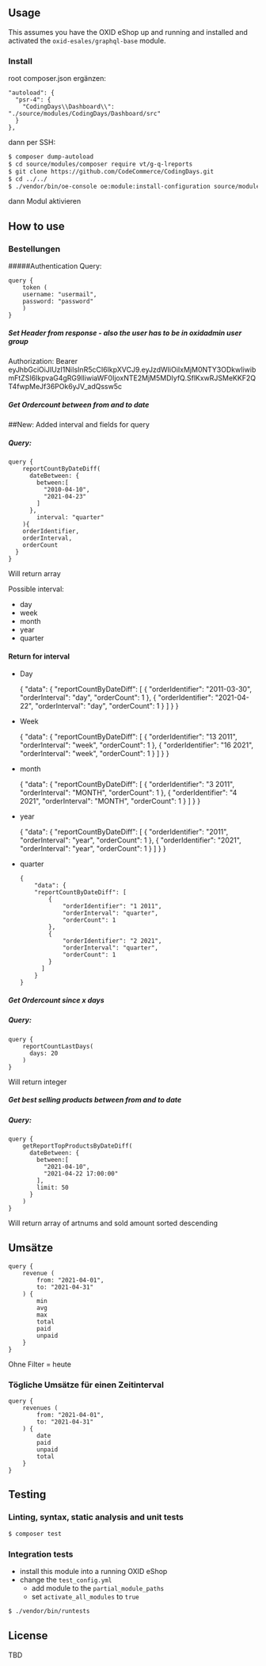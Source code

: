 ## Usage

This assumes you have the OXID eShop up and running and installed and activated the `oxid-esales/graphql-base` module.

### Install
root composer.json ergänzen:
```
"autoload": {
  "psr-4": {
    "CodingDays\\Dashboard\\": "./source/modules/CodingDays/Dashboard/src"
  }
},
```
dann per SSH:
```bash
$ composer dump-autoload
$ cd source/modules/composer require vt/g-q-lreports
$ git clone https://github.com/CodeCommerce/CodingDays.git
$ cd ../../
$ ./vendor/bin/oe-console oe:module:install-configuration source/modules/CodingDays/Dashboard/
```
dann Modul aktivieren

## How to use

### Bestellungen
#####Authentication Query:

    query {
        token (
        username: "usermail",
        password: "password"
        )
    }

##### Set Header from response - also the user has to be in oxidadmin user group

Authorization: Bearer eyJhbGciOiJIUzI1NiIsInR5cCI6IkpXVCJ9.eyJzdWIiOiIxMjM0NTY3ODkwIiwibmFtZSI6IkpvaG4gRG9lIiwiaWF0IjoxNTE2MjM5MDIyfQ.SflKxwRJSMeKKF2QT4fwpMeJf36POk6yJV_adQssw5c

##### Get Ordercount between from and to date
##New:
Added interval and fields for query
##### Query:
    query {
        reportCountByDateDiff(
          dateBetween: {
            between:[
              "2010-04-10",
              "2021-04-23"
            ]
          },
            interval: "quarter"
        ){
        orderIdentifier,
        orderInterval,
        orderCount
      }
    }

Will return array

Possible interval:
- day
- week
- month
- year
- quarter

#### Return for interval
- Day


     {
        "data": {
            "reportCountByDateDiff": [
                {
                    "orderIdentifier": "2011-03-30",
                    "orderInterval": "day",
                    "orderCount": 1
                },
                {
                "orderIdentifier": "2021-04-22",
                "orderInterval": "day",
                "orderCount": 1
                }
            ]
        }
    }

- Week


    {
        "data": {
            "reportCountByDateDiff": [
                {
                    "orderIdentifier": "13 2011",
                    "orderInterval": "week",
                    "orderCount": 1
                },
                {
                    "orderIdentifier": "16 2021",
                    "orderInterval": "week",
                    "orderCount": 1
                }
            ]
        }
    }

- month


     {
        "data": {
        "reportCountByDateDiff": [
            {
                "orderIdentifier": "3 2011",
                "orderInterval": "MONTH",
                "orderCount": 1
            },
            {
                "orderIdentifier": "4 2021",
                "orderInterval": "MONTH",
                "orderCount": 1
            }
          ]
        }
    }

- year


    {
      "data": {
      "reportCountByDateDiff":
        [
          {
              "orderIdentifier": "2011",
              "orderInterval": "year",
              "orderCount": 1
          },
          {
              "orderIdentifier": "2021",
              "orderInterval": "year",
              "orderCount": 1
          }
        ]
      }
    }

- quarter

      {
          "data": {
          "reportCountByDateDiff": [
              {
                  "orderIdentifier": "1 2011",
                  "orderInterval": "quarter",
                  "orderCount": 1
              },
              {
                  "orderIdentifier": "2 2021",
                  "orderInterval": "quarter",
                  "orderCount": 1
              }
            ]
          }
      }

##### Get Ordercount since x days
##### Query:
    query {
        reportCountLastDays(
          days: 20
        )
    }

Will return integer

##### Get best selling products between from and to date
##### Query:
    query {
        getReportTopProductsByDateDiff(
          dateBetween: {
            between:[
              "2021-04-10",
              "2021-04-22 17:00:00"
            ],
            limit: 50
          }
        )
    }

Will return array of artnums and sold amount sorted descending

## Umsätze
```
query {
    revenue (
        from: "2021-04-01",
        to: "2021-04-31"
    ) {
        min
        avg
        max
        total
        paid
        unpaid
    }
}
```
Ohne Filter = heute

### Tögliche Umsätze für einen Zeitinterval
```
query {
    revenues (
        from: "2021-04-01",
        to: "2021-04-31"
    ) {
        date
        paid
        unpaid
        total
    }
}
```

## Testing

### Linting, syntax, static analysis and unit tests

```bash
$ composer test
```

### Integration tests

- install this module into a running OXID eShop
- change the `test_config.yml`
  - add module to the `partial_module_paths`
  - set `activate_all_modules` to `true`

```bash
$ ./vendor/bin/runtests
```

## License

TBD
